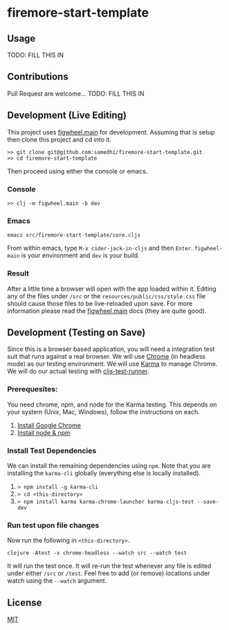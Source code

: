 # firemore-start-template

## Usage

TODO: FILL THIS IN

## Contributions

Pull Request are welcome... TODO: FILL THIS IN

## Development (Live Editing)

This project uses [figwheel.main](https://figwheel.org/docs/) for development. Assuming that is setup then clone this project and cd into it.

```
>> git clone git@github.com:samedhi/firemore-start-template.git
>> cd firemore-start-template
```

Then proceed using either the console or emacs.

### Console

```
>> clj -m figwheel.main -b dev
```

### Emacs
```
emacs src/firemore-start-template/core.cljs
```
From within emacs, type `M-x cider-jack-in-cljs` and then `Enter`. `figwheel-main` is your environment and `dev` is your build.

### Result

After a little time a browser will open with the app loaded within it. Editing any of the files under `/src` or the `resources/public/css/style.css` file should cause those files to be live-reloaded upon save. For more information please read the [figwheel.main](https://figwheel.org/docs/) docs (they are quite good).

## Development (Testing on Save)

Since this is a browser based application, you will need a integration test suit that runs against a real browser. We will use [Chrome](https://www.google.com/chrome/) (in headless mode) as our testing environment. We will use [Karma](http://karma-runner.github.io/latest/index.html) to manage Chrome. We will do our actual testing with [cljs-test-runner](https://github.com/Olical/cljs-test-runner). 

### Prerequesites:
You need chrome, npm, and node for the Karma testing. This depends on your system (Unix, Mac, Windows), follow the instructions on each.

1. [Install Google Chrome](https://www.google.com/chrome/)
1. [Install node & npm](https://nodejs.org/en/download/)

### Install Test Dependencies
We can install the remaining dependencies using `npm`. Note that you are installing the `karma-cli` globally (everything else is locally installed).

1. `> npm install -g karma-cli`
1. `> cd <this-directory>`
1. `> npm install karma karma-chrome-launcher karma-cljs-test --save-dev`

### Run test upon file changes
Now run the following in `<this-directory>`.

`clojure -Atest -x chrome-headless --watch src --watch test`

It will run the test once. It will re-run the test whenever any file is edited under either `/src` or `/test`. Feel free to add (or remove) locations under watch using the `--watch` argument.

## License
[MIT](https://choosealicense.com/licenses/mit/)

